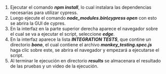 1. Ejecutar el comando __*npm install*__, lo cual instalara las dependencias necesarias para utilizar cypress.
2. Luego ejecute el comando __*node_modules\.bin\cypress open*__ con esto se abrira la GUI de cypres.
3. En la interfaz en la parte superior derecha aparece el navegador sobre el cual se va a ejecutar el script, seleccione __*edge*__.
3. En la interfaz aparece la lista __*INTEGRATION TESTS*__, que contine un directorio __*bono*__, el cual contiene el archivo __*monkey_testing.spec.js*__ haga clic sobre este, se abrira el navegador y empezará a ejecutarse el script.
4. Al terminar le ejecución en directorio __*results*__ se almacenara el resultado de las pruebas y un video de la ejecución.